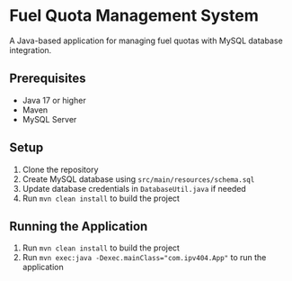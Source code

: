 # Fuel Quota Management System

A Java-based application for managing fuel quotas with MySQL database integration.

## Prerequisites

- Java 17 or higher
- Maven
- MySQL Server

## Setup

1. Clone the repository
2. Create MySQL database using `src/main/resources/schema.sql`
3. Update database credentials in `DatabaseUtil.java` if needed
4. Run `mvn clean install` to build the project

## Running the Application

1. Run `mvn clean install` to build the project
2. Run `mvn exec:java -Dexec.mainClass="com.ipv404.App"` to run the application
